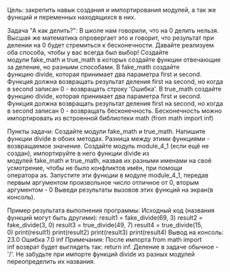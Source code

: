 Цель: закрепить навык создания и импортирования модулей, а так же функций и переменных находящихся в них.


Задача "А как делить?":
В школе нам говорили, что на 0 делить нельзя. Высшая же математика опровергает это и говорит, что результат при делении на 0 будет стремиться к бесконечности. Давайте реализуем оба способа, чтобы у вас всегда был выбор! Создайте модули fake_math и true_math в которых создайте функции отвечающие за деление, но разными способами. В fake_math создайте функцию divide, которая принимает два параметра first и second. Функция должна возвращать результат деления first на second, но когда в second записан 0 - возвращать строку 'Ошибка'. В true_math создайте функцию divide, которая принимает два параметра first и second. Функция должна возвращать результат деления first на second, но когда в second записан 0 - возвращать бесконечность. Бесконечность можно импортировать из встроенной библиотеки math (from math import inf)


Пункты задачи:
Создайте модули fake_math и true_math.
Напишите функции divide в обоих методах. Разница между этими функциями - возвращаемое значение.
Создайте модуль module_4_1 (если ещё не создан), импортируйте в него функции divide из модулей fake_math и true_math, назвав их разными именами на своё усмотрение, чтобы не было конфликтов имён, при помощи оператора as.
Запустите эти функции в модуле module_4_1, передав первым аргументом произвольное число отличное от 0, вторым аргументом - 0
Выведи результаты вызовов этих функций на экран(в консоль).


Пример результата выполнения программы:
Исходный код (названия функций могут быть другими):
result1 = fake_divide(69, 3) result2 = fake_divide(3, 0) result3 = true_divide(49, 7) result4 = true_divide(15, 0) print(result1) print(result2) print(result3) print(result4)
Вывод на консоль:
23.0 Ошибка 7.0 inf
Примечания:
После импорта from math import inf возврат будет выглядеть так: return inf.
Деление в задаче обычное - '/'.
Не забудьте при импорте функций divide из разных модулей переопределить их названия.

